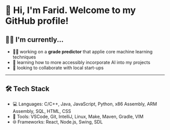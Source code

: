 # 👋 Hi, I'm Farid. Welcome to my GitHub profile! 
## 👨‍💻 I'm currently...
- 🧑‍🎓 working on a **grade predictor** that applie core machine learning techniques
- 🌱 learning how to more accessibly incorporate AI into my projects
- 🤝 looking to collaborate with local start-ups

---

## 🛠️ Tech Stack
- 💻 Languages: C/C++, Java, JavaScript, Python, x86 Assembly, ARM Assembly, SQL, HTML, CSS
- 🧰 Tools: VSCode, Git, IntelliJ, Linux, Make, Maven, Gradle, VIM
- 🌐 Frameworks: React, Node.js, Swing, SDL

